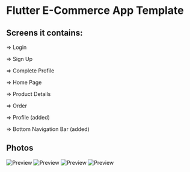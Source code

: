 # Flutter E-Commerce App Template

## Screens it contains:

=> Login

=> Sign Up

=> Complete Profile

=> Home Page

=> Product Details

=> Order

=> Profile (added)

=> Bottom Navigation Bar (added)

## Photos
![Preview](1.png)
![Preview](2.png)
![Preview](3.png)
![Preview](4.png)
